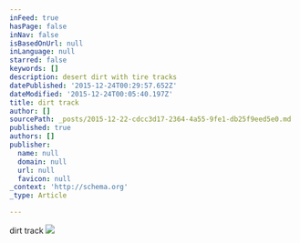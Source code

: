 ```yaml
---
inFeed: true
hasPage: false
inNav: false
isBasedOnUrl: null
inLanguage: null
starred: false
keywords: []
description: desert dirt with tire tracks
datePublished: '2015-12-24T00:29:57.652Z'
dateModified: '2015-12-24T00:05:40.197Z'
title: dirt track
author: []
sourcePath: _posts/2015-12-22-cdcc3d17-2364-4a55-9fe1-db25f9eed5e0.md
published: true
authors: []
publisher:
  name: null
  domain: null
  url: null
  favicon: null
_context: 'http://schema.org'
_type: Article

---
```

dirt track
![](https://the-grid-user-content.s3-us-west-2.amazonaws.com/51967e3f-bad0-4679-a3df-873d41cbfdc3.jpg)